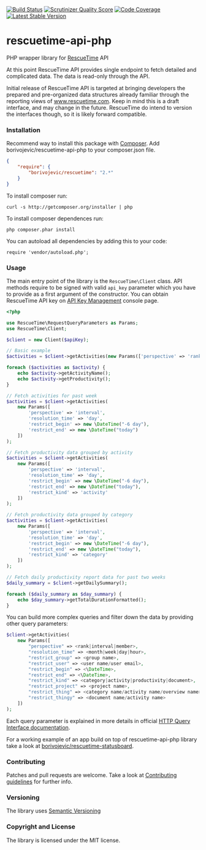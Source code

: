 [![Build Status](https://travis-ci.org/borivojevic/rescuetime-api-php.png?branch=master)](https://travis-ci.org/borivojevic/rescuetime-api-php)
[![Scrutinizer Quality Score](https://scrutinizer-ci.com/g/borivojevic/rescuetime-api-php/badges/quality-score.png?s=688bb689ba8d980c06526783e139e8efc13528c5)](https://scrutinizer-ci.com/g/borivojevic/rescuetime-api-php/)
[![Code Coverage](https://scrutinizer-ci.com/g/borivojevic/rescuetime-api-php/badges/coverage.png?s=0e6ffb9bfbbf1e31aa7fd2ff8d19657eda881129)](https://scrutinizer-ci.com/g/borivojevic/rescuetime-api-php/)
[![Latest Stable Version](https://poser.pugx.org/borivojevic/rescuetime/v/stable.png)](https://packagist.org/packages/borivojevic/rescuetime)

rescuetime-api-php
========

PHP wrapper library for [RescueTime][] API

At this point RescueTime API provides single endpoint to fetch detailed and complicated data. The data is read-only through the API.

Initial release of RescueTime API is targeted at bringing developers the prepared and pre-organized data structures already familiar through the reporting views of www.rescuetime.com.
Keep in mind this is a draft interface, and may change in the future. RescueTime do intend to version the interfaces though, so it is likely forward compatible.

### Installation ###

Recommend way to install this package with [Composer][]. Add borivojevic/rescuetime-api-php to your composer.json file.

``` json
{
    "require": {
        "borivojevic/rescuetime": "2.*"
    }
}
```

To install composer run:

```
curl -s http://getcomposer.org/installer | php
```

To install composer dependences run:

```
php composer.phar install
```

You can autoload all dependencies by adding this to your code:

```
require 'vendor/autoload.php';
```

### Usage ###

The main entry point of the library is the `RescueTime\Client` class. API methods require to be signed with valid `api_key` parameter which you have to provide as a first argument of the constructor. You can obtain RescueTime API key on [API Key Management][] console page.

``` php
<?php

use RescueTime\RequestQueryParameters as Params;
use RescueTime\Client;

$client = new Client($apiKey);

// Basic example
$activities = $client->getActivities(new Params(['perspective' => 'rank']));

foreach ($activities as $activity) {
    echo $activity->getActivityName();
    echo $activity->getProductivity();
}

// Fetch activities for past week
$activities = $client->getActivities(
    new Params([
        'perspective' => 'interval',
        'resolution_time' => 'day',
        'restrict_begin' => new \DateTime("-6 day"),
        'restrict_end' => new \DateTime("today")
    ])
);

// Fetch productivity data grouped by activity
$activities = $client->getActivities(
    new Params([
        'perspective' => 'interval',
        'resolution_time' => 'day',
        'restrict_begin' => new \DateTime("-6 day"),
        'restrict_end' => new \DateTime("today"),
        'restrict_kind' => 'activity'
    ])
);

// Fetch productivity data grouped by category
$activities = $client->getActivities(
    new Params([
        'perspective' => 'interval',
        'resolution_time' => 'day',
        'restrict_begin' => new \DateTime("-6 day"),
        'restrict_end' => new \DateTime("today"),
        'restrict_kind' => 'category'
    ])
);

// Fetch daily productivity report data for past two weeks
$daily_summary = $client->getDailySummary();

foreach ($daily_summary as $day_summary) {
    echo $day_summary->getTotalDurationFormatted();
}
```

You can build more complex queries and filter down the data by providing other query parameters:

``` php
$client->getActivities(
    new Params([
        "perspective" => <rank|interval|member>,
        "resolution_time" => <month|week|day|hour>,
        "restrict_group" => <group name>,
        "restrict_user" => <user name/user email>,
        "restrict_begin" => <\DateTime>,
        "restrict_end" => <\DateTime>,
        "restrict_kind" => <category|activity|productivity|document>,
        "restrict_project" => <project name>,
        "restrict_thing" => <category name/activity name/overview name>,
        "restrict_thingy" => <document name/activity name>
    ])
);
```

Each query parameter is explained in more details in official [HTTP Query Interface documentation][].

For a working example of an app build on top of rescuetime-api-php library take a look at [borivojevic/rescuetime-statusboard][].

### Contributing ###

Patches and pull requests are welcome. Take a look at [Contributing guidelines][] for further info.

### Versioning ###

The library uses [Semantic Versioning][]

### Copyright and License ###

The library is licensed under the MIT license.

[RescueTime]: https://www.rescuetime.com
[Composer]: http://getcomposer.org/
[API Key Management]: https://www.rescuetime.com/anapi/manage
[HTTP Query Interface documentation]: https://www.rescuetime.com/anapi/setup/documentation#http
[borivojevic/rescuetime-statusboard]: https://github.com/borivojevic/rescuetime-statusboard
[Semantic Versioning]: http://semver.org/
[Contributing guidelines]: https://github.com/borivojevic/rescuetime-api-php/blob/master/CONTRIBUTING.md
